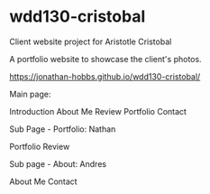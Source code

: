 # wdd130-cristobal
Client website project for Aristotle Cristobal

A portfolio website to showcase the client's photos.

https://jonathan-hobbs.github.io/wdd130-cristobal/



Main page:

Introduction
About Me
Review
Portfolio
Contact

Sub Page - Portfolio:
Nathan

Portfolio
Review

Sub page - About:
Andres

About Me
Contact